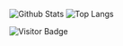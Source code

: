 <!-- ### Hi there 👋 -->

<!--
**repzlaw/repzlaw** is a ✨ _special_ ✨ repository because its `README.md` (this file) appears on your GitHub profile.

Here are some ideas to get you started:

- 🔭 I’m currently working on ...
- 🌱 I’m currently learning ...
- 👯 I’m looking to collaborate on ...
- 🤔 I’m looking for help with ...
- 💬 Ask me about ...
- 📫 How to reach me: ...
- 😄 Pronouns: ...
- ⚡ Fun fact: ...
-->


![Github Stats](https://github-readme-stats.vercel.app/api?username=repzlaw&count_private=true&show_icons=true&theme=radical&include_all_commits=true)
![Top Langs](https://github-readme-stats.vercel.app/api/top-langs/?username=repzlaw&layout=default&theme=radical&count_private=true&show_icons=true&langs_count=10)

![Visitor Badge](https://visitor-badge.laobi.icu/badge?page_id=repzlaw.repzlaw&theme=radical)
